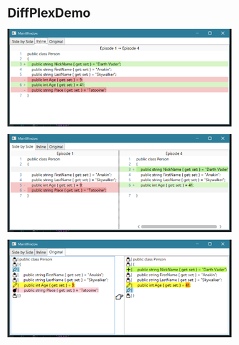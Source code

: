# DiffPlexDemo
 
![image](https://github.com/soi013/DiffPlexDemo/blob/master/screenshot/screenshot%202020-04-15%2022.34.38.png)

![image](https://github.com/soi013/DiffPlexDemo/blob/master/screenshot/screenshot%202020-04-15%2022.34.35.png)

![image](https://github.com/soi013/DiffPlexDemo/blob/master/screenshot/screenshot%202020-04-15%2022.34.31.png)


